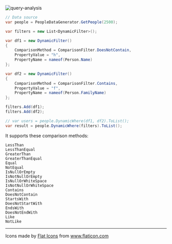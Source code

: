 ![query-analysis](https://user-images.githubusercontent.com/8418700/140911412-9fee2581-b96c-4e7b-ba99-a0127321a335.png)

```cs
// Data source
var people = PeopleDataGenerator.GetPeople(2500);

var filters = new List<DynamicFilter>();

var df1 = new DynamicFilter()
{
    ComparisonMethod = ComparisonFilter.DoesNotContain,
    PropertyValue = "h",
    PropertyName = nameof(Person.Name)
};

var df2 = new DynamicFilter()
{
    ComparisonMethod = ComparisonFilter.Contains,
    PropertyValue = "f",
    PropertyName = nameof(Person.FamilyName)
};

filters.Add(df1);
filters.Add(df2);

// var users = people.DynamicWhere(df1, df2).ToList();
var result = people.DynamicWhere(filters).ToList();
```

It supports these comparison methods:

```
LessThan
LessThanEqual
GreaterThan
GreaterThanEqual
Equal
NotEqual
IsNullOrEmpty
IsNotNullOrEmpty
IsNullOrWhiteSpace
IsNotNullOrWhiteSpace
Contains
DoesNotContain
StartsWith
DoesNotStartWith
EndsWith
DoesNotEndWith
Like
NotLike
```

<hr/>
<div>Icons made by <a href="https://www.flaticon.com/authors/flat-icons" title="Flat Icons">Flat Icons</a> from <a href="https://www.flaticon.com/" title="Flaticon">www.flaticon.com</a></div>
